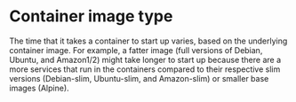 # Container image type<a name="container-type"></a>

The time that it takes a container to start up varies, based on the underlying container image\. For example, a fatter image \(full versions of Debian, Ubuntu, and Amazon1/2\) might take longer to start up because there are a more services that run in the containers compared to their respective slim versions \(Debian\-slim, Ubuntu\-slim, and Amazon\-slim\) or smaller base images \(Alpine\)\.